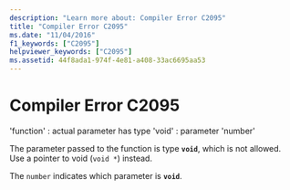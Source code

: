```yaml
---
description: "Learn more about: Compiler Error C2095"
title: "Compiler Error C2095"
ms.date: "11/04/2016"
f1_keywords: ["C2095"]
helpviewer_keywords: ["C2095"]
ms.assetid: 44f8ada1-974f-4e81-a408-33ac6695aa53
---
```

# Compiler Error C2095

'function' : actual parameter has type 'void' : parameter 'number'

The parameter passed to the function is type **`void`**, which is not allowed. Use a pointer to void (`void *`) instead.

The `number` indicates which parameter is **`void`**.
